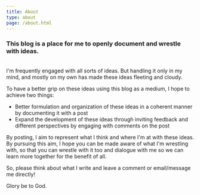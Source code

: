 ```yaml
---
title: About
type: about
page: /about.html
---
```


### This blog is a place for me to openly document and wrestle with ideas.

<br/>
I'm frequently engaged with all sorts of ideas. But handling it only in my mind, and mostly on my own has made these ideas fleeting and cloudy.

To have a better grip on these ideas using this blog as a medium, I hope to achieve two things:

* Better formulation and organization of these ideas in a coherent manner by documenting it with a post
* Expand the development of these ideas through inviting feedback and different perspectives by engaging with comments on the post

By posting, I aim to represent what I think and where I'm at with these ideas. By pursuing this aim, I hope you can be made aware of what I'm wrestling with, so that you can wrestle with it too and dialogue with me so we can learn more together for the benefit of all.

So, please think about what I write and leave a comment or email/message me directly!

Glory be to God.
